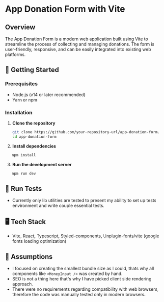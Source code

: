 # App Donation Form with Vite

## Overview

The App Donation Form is a modern web application built using Vite to streamline
the process of collecting and managing donations. The form is user-friendly,
responsive, and can be easily integrated into existing web platforms.

## 🚀 Getting Started

### Prerequisites

- Node.js (v14 or later recommended)
- Yarn or npm

### Installation

1. **Clone the repository**

   ```bash
   git clone https://github.com/your-repository-url/app-donation-form.git
   cd app-donation-form
   ```

2. **Install dependencies**

```bash
   npm install
```

3. **Run the development server**

```bash
   npm run dev
```

## 🧪 Run Tests

- Currently only lib utilities are tested to present my ability to set up tests
  environment and write couple essential tests.

## 🖥️ Tech Stack

- Vite, React, Typescript, Styled-components, Unplugin-fonts/vite (google fonts
  loading optimization)

## 🤔 Assumptions

- I focused on creating the smallest bundle size as I could, thats why all
  components like `<MoneyInput />` was created by hand.
- SEO is not a thing here that's why I have picked client side rendering
  approach.
- There were no requirements regarding compatibility with web browsers,
  therefore the code was manually tested only in modern browsers.
